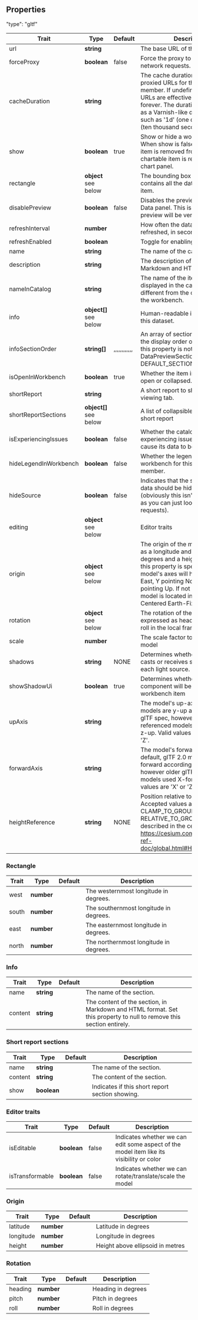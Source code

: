 




## Properties

"type": "gltf"

| Trait | Type | Default | Description |
| ------ | ------ | ------ | ------ |
| url | **string** |  | The base URL of the file or service. |
| forceProxy | **boolean** | false | Force the proxy to be used for all network requests. |
| cacheDuration | **string** |  | The cache duration to use for proxied URLs for this catalog member. If undefined, proxied URLs are effectively cachable forever. The duration is expressed as a Varnish-like duration string, such as '1d' (one day) or '10000s' (ten thousand seconds). |
| show | **boolean** | true | Show or hide a workbench item. When show is false, a mappable item is removed from the map and a chartable item is removed from the chart panel. |
| rectangle | **object** <br> see below | | The bounding box rectangle that contains all the data in this catalog item. |
| disablePreview | **boolean** | false | Disables the preview on the Add Data panel. This is useful when the preview will be very slow to load. |
| refreshInterval | **number** |  | How often the data in this model is refreshed, in seconds |
| refreshEnabled | **boolean** |  | Toggle for enabling auto refresh. |
| name | **string** |  | The name of the catalog item. |
| description | **string** |  | The description of the catalog item. Markdown and HTML may be used. |
| nameInCatalog | **string** |  | The name of the item to be displayed in the catalog, if it is different from the one to display in the workbench. |
| info | **object[]** <br> see below | | Human-readable information about this dataset. |
| infoSectionOrder | **string[]** | ,,,,,,,,,,,, | An array of section titles definining the display order of info sections. If this property is not defined, {@link DataPreviewSections}'s DEFAULT_SECTION_ORDER is used |
| isOpenInWorkbench | **boolean** | true | Whether the item in the workbench open or collapsed. |
| shortReport | **string** |  | A short report to show on the now viewing tab. |
| shortReportSections | **object[]** <br> see below | | A list of collapsible sections of the short report |
| isExperiencingIssues | **boolean** | false | Whether the catalog item is experiencing issues which may cause its data to be unavailable |
| hideLegendInWorkbench | **boolean** | false | Whether the legend is hidden in the workbench for this catalog member. |
| hideSource | **boolean** | false | Indicates that the source of this data should be hidden from the UI (obviously this isn't super-secure as you can just look at the network requests). |
| editing | **object** <br> see below | | Editor traits |
| origin | **object** <br> see below | | The origin of the model, expressed as a longitude and latitude in degrees and a height in meters. If this property is specified, the model's axes will have X pointing East, Y pointing North, and Z pointing Up. If not specified, the model is located in the Earth-Centered Earth-Fixed frame. |
| rotation | **object** <br> see below | | The rotation of the model expressed as heading, pitch and roll in the local frame of reference. |
| scale | **number** |  | The scale factor to apply to the model |
| shadows | **string** | NONE | Determines whether the tileset casts or receives shadows from each light source. |
| showShadowUi | **boolean** | true | Determines whether the shadow UI component will be shown on the workbench item |
| upAxis | **string** |  | The model's up-axis. By default models are y-up according to the glTF spec, however geo-referenced models will typically be z-up. Valid values are 'X', 'Y', or 'Z'. |
| forwardAxis | **string** |  | The model's forward axis. By default, glTF 2.0 models are Z-forward according to the glTF spec, however older glTF (1.0, 0.8) models used X-forward. Valid values are 'X' or 'Z'. |
| heightReference | **string** | NONE | Position relative to the ground. Accepted values are NONE, CLAMP_TO_GROUND & RELATIVE_TO_GROUND as described in the cesium doc - https://cesium.com/docs/cesiumjs-ref-doc/global.html#HeightReference |
 

### Rectangle
| Trait | Type | Default | Description |
| ------ | ------ | ------ | ------ |
| west | **number** |  | The westernmost longitude in degrees. |
| south | **number** |  | The southernmost longitude in degrees. |
| east | **number** |  | The easternmost longitude in degrees. |
| north | **number** |  | The northernmost longitude in degrees. |

### Info
| Trait | Type | Default | Description |
| ------ | ------ | ------ | ------ |
| name | **string** |  | The name of the section. |
| content | **string** |  | The content of the section, in Markdown and HTML format. Set this property to null to remove this section entirely. |

### Short report sections
| Trait | Type | Default | Description |
| ------ | ------ | ------ | ------ |
| name | **string** |  | The name of the section. |
| content | **string** |  | The content of the section. |
| show | **boolean** |  | Indicates if this short report section showing. |

### Editor traits
| Trait | Type | Default | Description |
| ------ | ------ | ------ | ------ |
| isEditable | **boolean** | false | Indicates whether we can edit some aspect of the model item like its visibility or color |
| isTransformable | **boolean** | false | Indicates whether we can rotate/translate/scale the model |

### Origin
| Trait | Type | Default | Description |
| ------ | ------ | ------ | ------ |
| latitude | **number** |  | Latitude in degrees |
| longitude | **number** |  | Longitude in degrees |
| height | **number** |  | Height above ellipsoid in metres |

### Rotation
| Trait | Type | Default | Description |
| ------ | ------ | ------ | ------ |
| heading | **number** |  | Heading in degrees |
| pitch | **number** |  | Pitch in degrees |
| roll | **number** |  | Roll in degrees |
